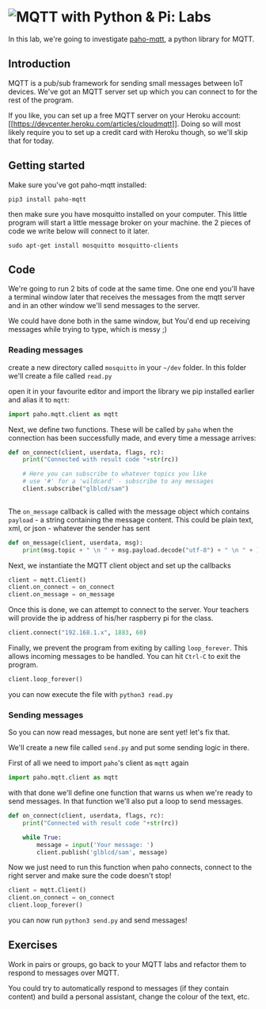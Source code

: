 # ![MQTT with Python & Pi: Labs](../blob/master/assets/img/GC_Logo_artwork_RGB-LOGO_colour_SMALL.png?raw=true) 

In this lab, we're going to investigate [paho-mqtt](https://pypi.org/project/paho-mqtt/), a python library for MQTT.

## Introduction
MQTT is a pub/sub framework for sending small messages between IoT devices. We've got an MQTT server set up which you can connect to for the rest of the program.

If you like, you can set up a free MQTT server on your Heroku account: [[https://devcenter.heroku.com/articles/cloudmqtt]].
Doing so will most likely require you to set up a credit card with Heroku though, so we'll skip that for today.

## Getting started
Make sure you've got paho-mqtt installed:

    pip3 install paho-mqtt

then make sure you have mosquitto installed on your computer. This little program will start a little message broker on your machine. the 2 pieces of code we write below will connect to it later.

    sudo apt-get install mosquitto mosquitto-clients

## Code
We're going to run 2 bits of code at the same time. One one end you'll have a terminal window later that receives the messages from the mqtt server and in an other window we'll send messages to the server.

We could have done both in the same window, but You'd end up receiving messages while trying to type, which is messy ;)

### Reading messages
create a new directory called `mosquitto` in your `~/dev` folder. In this folder we'll create a file called `read.py`

open it in your favourite editor and import the library we pip installed earlier and alias it to ```mqtt```:

```python
import paho.mqtt.client as mqtt
```

Next, we define two functions. These will be called by ```paho``` when the connection has been successfully made, and every time a message arrives:

```python
def on_connect(client, userdata, flags, rc):
    print("Connected with result code "+str(rc))

    # Here you can subscribe to whatever topics you like
    # use '#' for a 'wildcard' - subscribe to any messages
    client.subscribe("glblcd/sam")
    
```

The ```on_message``` callback is called with the message object which contains ```payload``` - a string containing the message content. This could be plain text, xml, or json - whatever the sender has sent

```python
def on_message(client, userdata, msg):
    print(msg.topic + " \n " + msg.payload.decode("utf-8") + " \n " + )
```

Next, we instantiate the MQTT client object and set up the callbacks

```python
client = mqtt.Client()
client.on_connect = on_connect
client.on_message = on_message
```

Once this is done, we can attempt to connect to the server. Your teachers will provide the ip address of his/her raspberry pi for the class.

```python
client.connect("192.168.1.x", 1883, 60)
```

Finally, we prevent the program from exiting by calling ```loop_forever```. This allows incoming messages to be handled. You can hit ```Ctrl-C``` to exit the program.

```python
client.loop_forever()
```

you can now execute the file with `python3 read.py`

### Sending messages
So you can now read messages, but none are sent yet! let's fix that.

We'll create a new file called `send.py` and put some sending logic in there.

First of all we need to import `paho`'s client as `mqtt` again

```python
import paho.mqtt.client as mqtt
```

with that done we'll define one function that warns us when we're ready to send messages. In that function we'll also put a loop to send messages.

```python
def on_connect(client, userdata, flags, rc):
    print("Connected with result code "+str(rc))

    while True:
        message = input('Your message: ')
        client.publish('glblcd/sam', message)
```

Now we just need to run this function when paho connects, connect to the right server and make sure the code doesn't stop!

```python
client = mqtt.Client()
client.on_connect = on_connect
client.loop_forever()
```

you can now run `python3 send.py` and send messages!

## Exercises
Work in pairs or groups, go back to your MQTT labs and refactor them to respond to messages over MQTT.

You could try to automatically respond to messages (if they contain content) and build a personal assistant, change the colour of the text, etc.